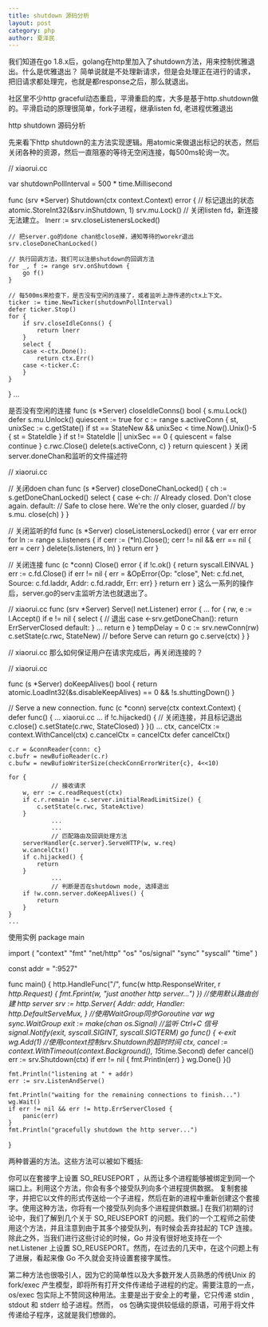 ```yaml
---
title: shutdown 源码分析
layout: post
category: php
author: 夏泽民
---
```

我们知道在go 1.8.x后，golang在http里加入了shutdown方法，用来控制优雅退出。什么是优雅退出？ 简单说就是不处理新请求，但是会处理正在进行的请求，把旧请求都处理完，也就是都response之后，那么就退出。

社区里不少http graceful动态重启，平滑重启的库，大多是基于http.shutdown做的。平滑启动的原理很简单，fork子进程，继承listen fd, 老进程优雅退出
<!-- more -->
http shutdown 源码分析

先来看下http shutdown的主方法实现逻辑。用atomic来做退出标记的状态，然后关闭各种的资源，然后一直阻塞的等待无空闲连接，每500ms轮询一次。

// xiaorui.cc

var shutdownPollInterval = 500 * time.Millisecond

func (srv *Server) Shutdown(ctx context.Context) error {
    // 标记退出的状态
    atomic.StoreInt32(&srv.inShutdown, 1)
    srv.mu.Lock()
    // 关闭listen fd，新连接无法建立。
    lnerr := srv.closeListenersLocked()
    
    // 把server.go的done chan给close掉，通知等待的worekr退出
    srv.closeDoneChanLocked()

    // 执行回调方法，我们可以注册shutdown的回调方法
    for _, f := range srv.onShutdown {
        go f()
    }

    // 每500ms来检查下，是否没有空闲的连接了，或者监听上游传递的ctx上下文。
    ticker := time.NewTicker(shutdownPollInterval)
    defer ticker.Stop()
    for {
        if srv.closeIdleConns() {
            return lnerr
        }
        select {
        case <-ctx.Done():
            return ctx.Err()
        case <-ticker.C:
        }
    }
}
…

是否没有空闲的连接
func (s *Server) closeIdleConns() bool {
	s.mu.Lock()
	defer s.mu.Unlock()
	quiescent := true
	for c := range s.activeConn {
		st, unixSec := c.getState()
		if st == StateNew && unixSec < time.Now().Unix()-5 {
			st = StateIdle
		}
		if st != StateIdle || unixSec == 0 {
			quiescent = false
			continue
		}
		c.rwc.Close()
		delete(s.activeConn, c)
	}
	return quiescent
}
关闭server.doneChan和监听的文件描述符

// xiaorui.cc

// 关闭doen chan
func (s *Server) closeDoneChanLocked() {
    ch := s.getDoneChanLocked()
    select {
    case <-ch:
        // Already closed. Don't close again.
    default:
        // Safe to close here. We're the only closer, guarded
        // by s.mu.
        close(ch)
    }
}

// 关闭监听的fd
func (s *Server) closeListenersLocked() error {
    var err error
    for ln := range s.listeners {
        if cerr := (*ln).Close(); cerr != nil && err == nil {
            err = cerr
        }
        delete(s.listeners, ln)
    }
    return err
}

// 关闭连接
func (c *conn) Close() error {
    if !c.ok() {
        return syscall.EINVAL
    }
    err := c.fd.Close()
    if err != nil {
        err = &OpError{Op: "close", Net: c.fd.net, Source: c.fd.laddr, Addr: c.fd.raddr, Err: err}
    }
    return err
}
这么一系列的操作后，server.go的serv主监听方法也就退出了。

// xiaorui.cc 
func (srv *Server) Serve(l net.Listener) error {
    ...
    for {
        rw, e := l.Accept()
        if e != nil {
            select {
             // 退出
            case <-srv.getDoneChan():
                return ErrServerClosed
            default:
            }
            ...
            return e
        }
        tempDelay = 0
        c := srv.newConn(rw)
        c.setState(c.rwc, StateNew) // before Serve can return
        go c.serve(ctx)
    }
}

// xiaorui.cc
那么如何保证用户在请求完成后，再关闭连接的？

// xiaorui.cc

func (s *Server) doKeepAlives() bool {
	return atomic.LoadInt32(&s.disableKeepAlives) == 0 && !s.shuttingDown()
}


// Serve a new connection.
func (c *conn) serve(ctx context.Context) {
	defer func() {
                ... xiaorui.cc ...
		if !c.hijacked() {
                        // 关闭连接，并且标记退出
			c.close()
			c.setState(c.rwc, StateClosed)
		}
	}()
        ...
	ctx, cancelCtx := context.WithCancel(ctx)
	c.cancelCtx = cancelCtx
	defer cancelCtx()

	c.r = &connReader{conn: c}
	c.bufr = newBufioReader(c.r)
	c.bufw = newBufioWriterSize(checkConnErrorWriter{c}, 4<<10)

	for {
                // 接收请求
		w, err := c.readRequest(ctx)
		if c.r.remain != c.server.initialReadLimitSize() {
			c.setState(c.rwc, StateActive)
		}
                ...
                ...
                // 匹配路由及回调处理方法
		serverHandler{c.server}.ServeHTTP(w, w.req)
		w.cancelCtx()
		if c.hijacked() {
			return
		}
                ...
                // 判断是否在shutdown mode, 选择退出
		if !w.conn.server.doKeepAlives() {
			return
		}
    }
    ...
使用实例
package main

import (
    "context"
    "fmt"
    "net/http"
    "os"
    "os/signal"
    "sync"
    "syscall"
    "time"
)

const addr = ":9527"

func main() {
    http.HandleFunc("/", func(w http.ResponseWriter, r *http.Request) {
        fmt.Fprint(w, "just another http server...")
    })
    //使用默认路由创建 http server
    srv := http.Server{
        Addr:    addr,
        Handler: http.DefaultServeMux,
    }
    //使用WaitGroup同步Goroutine
    var wg sync.WaitGroup
    exit := make(chan os.Signal)
    //监听 Ctrl+C 信号
    signal.Notify(exit, syscall.SIGINT, syscall.SIGTERM)
    go func() {
        <-exit
        wg.Add(1)
        //使用context控制srv.Shutdown的超时时间
        ctx, cancel := context.WithTimeout(context.Background(), 15*time.Second)
        defer cancel()
        err := srv.Shutdown(ctx)
        if err != nil {
            fmt.Println(err)
        }
        wg.Done()
    }()

    fmt.Println("listening at " + addr)
    err := srv.ListenAndServe()

    fmt.Println("waiting for the remaining connections to finish...")
    wg.Wait()
    if err != nil && err != http.ErrServerClosed {
        panic(err)
    }
    fmt.Println("gracefully shutdown the http server...")
}

两种普遍的方法。这些方法可以被如下概括:

你可以在套接字上设置 SO_REUSEPORT ，从而让多个进程能够被绑定到同一个端口上。利用这个方法，你会有多个接受队列向多个进程提供数据。
复制套接字，并把它以文件的形式传送给一个子进程，然后在新的进程中重新创建这个套接字。使用这种方法，你将有一个接受队列向多个进程提供数据。]
在我们初期的讨论中，我们了解到几个关于 SO_REUSEPORT 的问题。我们的一个工程师之前使用这个方法，并且注意到由于其多个接受队列，有时候会丢弃挂起的 TCP 连接。除此之外，当我们进行这些讨论的时候，Go 并没有很好地支持在一个 net.Listener 上设置 SO_REUSEPORT。然而，在过去的几天中，在这个问题上有了进展，看起来像 Go 不久就会支持设置套接字属性。

第二种方法也很吸引人，因为它的简单性以及大多数开发人员熟悉的传统Unix 的 fork/exec 产生模型，即将所有打开文件传递给子进程的约定。需要注意的一点，os/exec 包实际上不赞同这种用法。主要是出于安全上的考量，它只传递 stdin , stdout 和 stderr 给子进程。然而， os 包确实提供较低级的原语，可用于将文件传递给子程序，这就是我们想做的。


